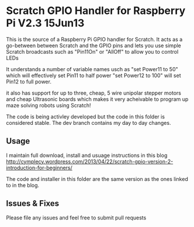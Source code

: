 # Scratch GPIO Handler for Raspberry Pi V2.3 15Jun13

This is the source of a Raspberry Pi GPIO handler for Scratch.
It acts as a go-between between Scratch and the GPIO pins and lets you use simple Scratch broadcasts such as "Pin11On"
or "AllOff" to allow you to control LEDs

It understands a number of variable names usch as "set Power11 to 50" which will effectively set Pin11
to half power "set Power12 to 100" will set Pin12 to full power.

it also has support for up to three, cheap, 5 wire unipolar stepper motors and cheap Ultrasonic boards which makes it
very acheivable to program up maze solving robots using Scratch!

The code is being activley developed but the code in this folder is considered stable.  The dev branch contains my day to day
changes.


## Usage

I maintain full download, install and usuage instructions in this blog
http://cymplecy.wordpress.com/2013/04/22/scratch-gpio-version-2-introduction-for-beginners/

The code and installer in this folder are the same version as the ones linked to in the blog.


## Issues & Fixes

Please file any issues and feel free to submit pull requests
